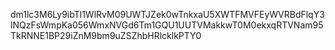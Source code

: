 dm1lc3M6Ly9ibTl1WlRvM09UWTJZek0wTnkxaU5XWTFMVFEyWVRBdFlqY3lNQzFsWmpKa056WmxNVGd6Tm1GQU1UUTVMakkwT0M0ekxqRTVNam95TkRNNE1BP29iZnM9bm9uZSZhbHRlcklkPTY0
